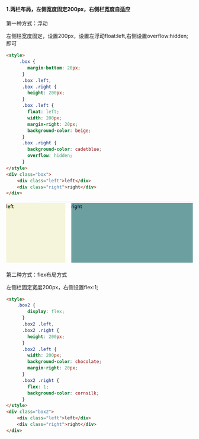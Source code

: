 #### 1.两栏布局，左侧宽度固定200px，右侧栏宽度自适应

第一种方式：浮动

左侧栏宽度固定，设置200px，设置左浮动float:left,右侧设置overflow:hidden;即可

```html
<style>
     .box {
        margin-bottom: 20px;
      }
      .box .left,
      .box .right {
        height: 200px;
      }
      .box .left {
        float: left;
        width: 200px;
        margin-right: 20px;
        background-color: beige;
      }
      .box .right {
        background-color: cadetblue;
        overflow: hidden;
      }
</style>
<div class="box">
    <div class="left">left</div>
    <div class="right">right</div>
</div>
```

![浮动方式实现两栏布局，左侧宽度固定，右侧自适应](./images/i1.png)

第二种方式：flex布局方式

左侧栏固定宽度200px，右侧设置flex:1;

```html
<style>
	.box2 {
        display: flex;
      }
      .box2 .left,
      .box2 .right {
        height: 200px;
      }
      .box2 .left {
        width: 200px;
        background-color: chocolate;
        margin-right: 20px;
      }
      .box2 .right {
        flex: 1;
        background-color: cornsilk;
      }
</style>
<div class="box2">
    <div class="left">left</div>
    <div class="right">right</div>
</div>
```

